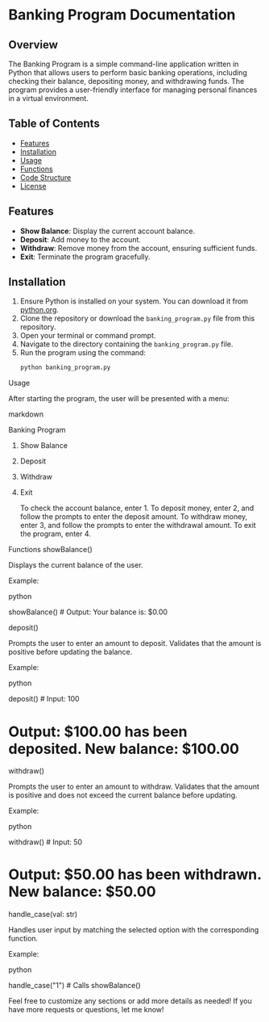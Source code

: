 # Banking Program Documentation

## Overview

The Banking Program is a simple command-line application written in Python that allows users to perform basic banking operations, including checking their balance, depositing money, and withdrawing funds. The program provides a user-friendly interface for managing personal finances in a virtual environment.

## Table of Contents

- [Features](#features)
- [Installation](#installation)
- [Usage](#usage)
- [Functions](#functions)
- [Code Structure](#code-structure)
- [License](#license)

## Features

- **Show Balance**: Display the current account balance.
- **Deposit**: Add money to the account.
- **Withdraw**: Remove money from the account, ensuring sufficient funds.
- **Exit**: Terminate the program gracefully.

## Installation

1. Ensure Python is installed on your system. You can download it from [python.org](https://www.python.org/downloads/).
2. Clone the repository or download the `banking_program.py` file from this repository.
3. Open your terminal or command prompt.
4. Navigate to the directory containing the `banking_program.py` file.
5. Run the program using the command:
   ```bash
   python banking_program.py

Usage

After starting the program, the user will be presented with a menu:

markdown

Banking Program
1. Show Balance
2. Deposit
3. Withdraw
4. Exit

    To check the account balance, enter 1.
    To deposit money, enter 2, and follow the prompts to enter the deposit amount.
    To withdraw money, enter 3, and follow the prompts to enter the withdrawal amount.
    To exit the program, enter 4.

Functions
showBalance()

Displays the current balance of the user.

Example:

python

showBalance()  # Output: Your balance is: $0.00

deposit()

Prompts the user to enter an amount to deposit. Validates that the amount is positive before updating the balance.

Example:

python

deposit()  # Input: 100
# Output: $100.00 has been deposited. New balance: $100.00

withdraw()

Prompts the user to enter an amount to withdraw. Validates that the amount is positive and does not exceed the current balance before updating.

Example:

python

withdraw()  # Input: 50
# Output: $50.00 has been withdrawn. New balance: $50.00

handle_case(val: str)

Handles user input by matching the selected option with the corresponding function.

Example:

python

handle_case("1")  # Calls showBalance()

Feel free to customize any sections or add more details as needed! If you have more requests or questions, let me know!